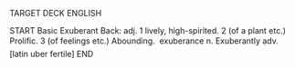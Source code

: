 TARGET DECK
ENGLISH

START
Basic
Exuberant
Back: adj. 1 lively, high-spirited. 2 (of a plant etc.) Prolific. 3 (of feelings etc.) Abounding.  exuberance n. Exuberantly adv. [latin uber fertile]
END
